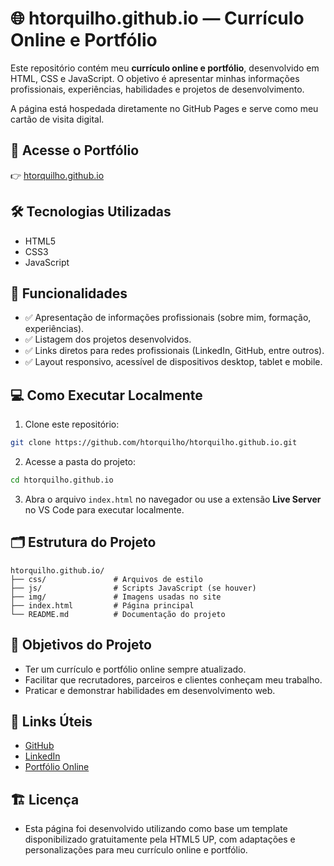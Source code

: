 
# 🌐 htorquilho.github.io — Currículo Online e Portfólio

Este repositório contém meu **currículo online e portfólio**, desenvolvido em HTML, CSS e JavaScript. O objetivo é apresentar minhas informações profissionais, experiências, habilidades e projetos de desenvolvimento.

A página está hospedada diretamente no GitHub Pages e serve como meu cartão de visita digital.

## 🚀 Acesse o Portfólio

👉 [htorquilho.github.io](https://htorquilho.github.io)

## 🛠️ Tecnologias Utilizadas

- HTML5
- CSS3
- JavaScript

## 📄 Funcionalidades

- ✅ Apresentação de informações profissionais (sobre mim, formação, experiências).
- ✅ Listagem dos projetos desenvolvidos.
- ✅ Links diretos para redes profissionais (LinkedIn, GitHub, entre outros).
- ✅ Layout responsivo, acessível de dispositivos desktop, tablet e mobile.

## 💻 Como Executar Localmente

1. Clone este repositório:

```bash
git clone https://github.com/htorquilho/htorquilho.github.io.git
```

2. Acesse a pasta do projeto:

```bash
cd htorquilho.github.io
```

3. Abra o arquivo `index.html` no navegador ou use a extensão **Live Server** no VS Code para executar localmente.

## 🗂️ Estrutura do Projeto

```
htorquilho.github.io/
├── css/               # Arquivos de estilo
├── js/                # Scripts JavaScript (se houver)
├── img/               # Imagens usadas no site
├── index.html         # Página principal
└── README.md          # Documentação do projeto
```

## 🎯 Objetivos do Projeto

- Ter um currículo e portfólio online sempre atualizado.
- Facilitar que recrutadores, parceiros e clientes conheçam meu trabalho.
- Praticar e demonstrar habilidades em desenvolvimento web.

## 🔗 Links Úteis

- [GitHub](https://github.com/htorquilho)
- [LinkedIn](https://www.linkedin.com/in/htorquilho/)
- [Portfólio Online](https://htorquilho.github.io)

## 🏗️ Licença

- Esta página foi desenvolvido utilizando como base um template disponibilizado gratuitamente pela HTML5 UP, com adaptações e personalizações para meu currículo online e portfólio.
